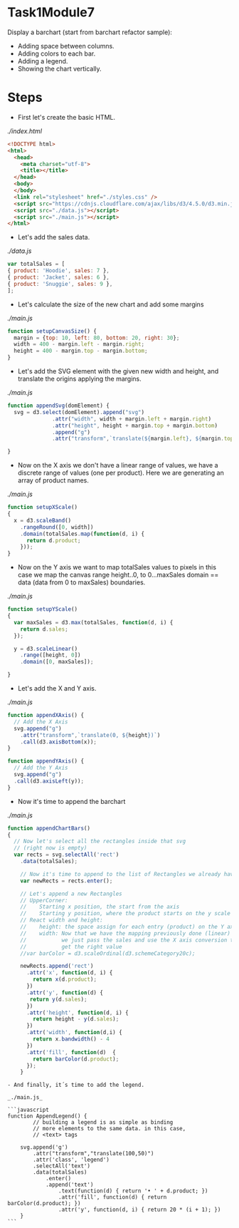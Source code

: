 # Task1Module7
Display a barchart (start from barchart refactor sample):        
 -  Adding space between columns.    
 -  Adding colors to each bar.   
 -  Adding a legend.    
 -  Showing the chart vertically.

# Steps

- First let's create the basic HTML.

_./index.html_

```html
<!DOCTYPE html>
<html>
  <head>
    <meta charset="utf-8">
    <title></title>
  </head>
  <body>
  </body>
  <link rel="stylesheet" href="./styles.css" />
  <script src="https://cdnjs.cloudflare.com/ajax/libs/d3/4.5.0/d3.min.js" charset="utf-8"></script>
  <script src="./data.js"></script>
  <script src="./main.js"></script>
</html>
```

- Let's add the sales data.

_./data.js_

```javascript
var totalSales = [
{ product: 'Hoodie', sales: 7 },
{ product: 'Jacket', sales: 6 },
{ product: 'Snuggie', sales: 9 },
];
```

- Let's calculate the size of the new chart and add some margins

_./main.js_

```javascript
function setupCanvasSize() {
  margin = {top: 10, left: 80, bottom: 20, right: 30};
  width = 400 - margin.left - margin.right;
  height = 400 - margin.top - margin.bottom;
}
```

- Let's add the SVG element with the given new width and height, and translate the origins applying the margins.

_./main.js_

```javascript
function appendSvg(domElement) {
  svg = d3.select(domElement).append("svg")
              .attr("width", width + margin.left + margin.right)
              .attr("height", height + margin.top + margin.bottom)
              .append("g")
              .attr("transform",`translate(${margin.left}, ${margin.top})`);

}
```

- Now on the X axis we don't have a linear range of values, we have a discrete range of values (one per product). Here we are generating an array of product names.

_./main.js_

```javascript
function setupXScale()
{
  x = d3.scaleBand()
    .rangeRound([0, width])
    .domain(totalSales.map(function(d, i) {
      return d.product;
    }));
}
```

- Now on the Y axis we want to map totalSales values to pixels in this case we map the canvas range height..0, to 0...maxSales domain == data (data from 0 to maxSales) boundaries.

_./main.js_

```javascript
function setupYScale()
{
  var maxSales = d3.max(totalSales, function(d, i) {
    return d.sales;
  });

  y = d3.scaleLinear()
    .range([height, 0])
    .domain([0, maxSales]);

}
```

- Let's add the X and Y axis.

_./main.js_

```javascript
function appendXAxis() {
  // Add the X Axis
  svg.append("g")
    .attr("transform",`translate(0, ${height})`)
    .call(d3.axisBottom(x));
}

function appendYAxis() {
  // Add the Y Axis
  svg.append("g")
  .call(d3.axisLeft(y));
}
```


- Now it's time to append the barchart

_./main.js_

```javascript
function appendChartBars()
{
  // Now let's select all the rectangles inside that svg
  // (right now is empty)
  var rects = svg.selectAll('rect')
    .data(totalSales);

    // Now it's time to append to the list of Rectangles we already have
    var newRects = rects.enter();

    // Let's append a new Rectangles
    // UpperCorner:
    //    Starting x position, the start from the axis
    //    Starting y position, where the product starts on the y scale
    // React width and height:
    //    height: the space assign for each entry (product) on the Y axis
    //    width: Now that we have the mapping previously done (linear)
    //           we just pass the sales and use the X axis conversion to
    //           get the right value
    //var barColor = d3.scaleOrdinal(d3.schemeCategory20c);

    newRects.append('rect')
      .attr('x', function(d, i) {
        return x(d.product);
      })
      .attr('y', function(d) {
       return y(d.sales);
      })
      .attr('height', function(d, i) {
        return height - y(d.sales);
      })
      .attr('width', function(d,i) {
        return x.bandwidth() - 4
      })        
      .attr('fill', function(d)  {
        return barColor(d.product);
      });
    }
```


    - And finally, it´s time to add the legend.

    _./main.js_

    ```javascript
    function AppendLegend() {
            // building a legend is as simple as binding
            // more elements to the same data. in this case,
            // <text> tags

        svg.append('g')
            .attr("transform","translate(100,50)")
            .attr('class', 'legend')
            .selectAll('text')
            .data(totalSales)
                .enter()
                .append('text')
                    .text(function(d) { return '• ' + d.product; })
                    .attr('fill', function(d) { return barColor(d.product); })
                    .attr('y', function(d, i) { return 20 * (i + 1); })  
        }
    ```
        

